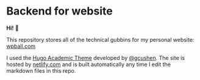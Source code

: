 # Backend for website

**Hi!** :wave:

This repository stores all of the technical gubbins for my personal website: [wpball.com](https://wpball.com)

I used the [Hugo Academic Theme](https://themes.gohugo.io/academic/) developed by [@gcushen](https://github.com/gcushen). The site is hosted by [netlify.com](http://www.netlify.com) and is built automatically any time I edit the markdown files in this repo.

<!--START_SECTION:news-->

<!--END_SECTION:news-->
